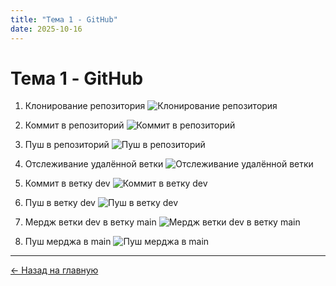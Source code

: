 ```yaml
---
title: "Тема 1 - GitHub"
date: 2025-10-16
---
```


# Тема 1 - GitHub

1. Клонирование репозитория
![Клонирование репозитория](/1.png)

2. Коммит в репозиторий
![Коммит в репозиторий](/2.png)

3. Пуш в репозиторий
![Пуш в репозиторий](/3.png)

4. Отслеживание удалённой ветки
![Отслеживание удалённой ветки](/4.png)

5. Коммит в ветку dev
![Коммит в ветку dev](/5.png)

6. Пуш в ветку dev
![Пуш в ветку dev](/6.png)

7. Мердж ветки dev в ветку main
![Мердж ветки dev в ветку main](/7.png)

8. Пуш мерджа в main
![Пуш мерджа в main](/8.png)

---

[← Назад на главную](/)